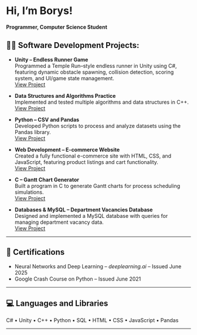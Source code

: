 # Hi, I’m Borys!
**Programmer, Computer Science Student**

## 👨‍💻 Software Development Projects:

- **Unity – Endless Runner Game**  
  Programmed a Temple Run–style endless runner in Unity using C#, featuring dynamic obstacle spawning, collision detection, scoring system, and UI/game state management.  
  [View Project](https://github.com/yourusername/unity-endless-runner)

- **Data Structures and Algorithms Practice**  
  Implemented and tested multiple algorithms and data structures in C++.  
  [View Project](https://github.com/yourusername/data-structures-algorithms)

- **Python – CSV and Pandas**  
  Developed Python scripts to process and analyze datasets using the Pandas library.  
  [View Project](https://github.com/yourusername/python-csv-pandas)

- **Web Development – E-commerce Website**  
  Created a fully functional e-commerce site with HTML, CSS, and JavaScript, featuring product listings and cart functionality.  
  [View Project](https://github.com/yourusername/ecommerce-website)

- **C – Gantt Chart Generator**  
  Built a program in C to generate Gantt charts for process scheduling simulations.  
  [View Project](https://github.com/yourusername/gantt-chart)

- **Databases & MySQL – Department Vacancies Database**  
  Designed and implemented a MySQL database with queries for managing department vacancy data.  
  [View Project](https://github.com/yourusername/department-vacancies)

---

## 📜 Certifications
- Neural Networks and Deep Learning – *deeplearning.ai* – Issued June 2025  
- Google Crash Course on Python – Issued June 2021  

---

## 💻 Languages and Libraries
C# • Unity • C++ • Python • SQL • HTML • CSS • JavaScript • Pandas

---
